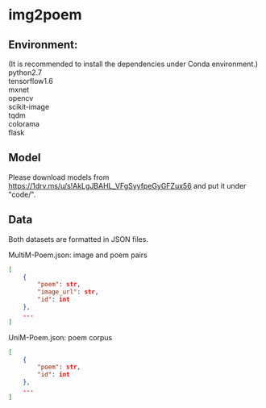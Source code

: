 # img2poem


## Environment:
(It is recommended to install the dependencies under Conda environment.)  
python2.7  
tensorflow1.6  
mxnet  
opencv  
scikit-image  
tqdm  
colorama  
flask  

## Model
Please download models from https://1drv.ms/u/s!AkLgJBAHL_VFgSyyfpeGyGFZux56 and put it under "code/".

## Data

Both datasets are formatted in JSON files.

MultiM-Poem.json: image and poem pairs

```json
[
	{
		"poem": str,
		"image_url": str,
		"id": int
	},
	...
]
```

UniM-Poem.json: poem corpus

```json
[
	{
		"poem": str,
		"id": int
	},
	...
]
```
